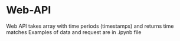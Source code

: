 # Web-API
Web API takes array with time periods (timestamps) and returns time matches
Examples of data and request are in .ipynb file
